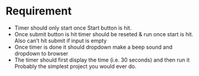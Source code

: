 # Requirement
- Timer should only start once Start button is hit.
- Once submit button is hit timer should be reseted & run once start is hit. Also can’t hit submit if input is empty
- Once timer is done it should dropdown make a beep sound and dropdown to browser
- The timer should first display the time (i.e. 30 seconds) and then run it
Probably the simplest project you would ever do.

